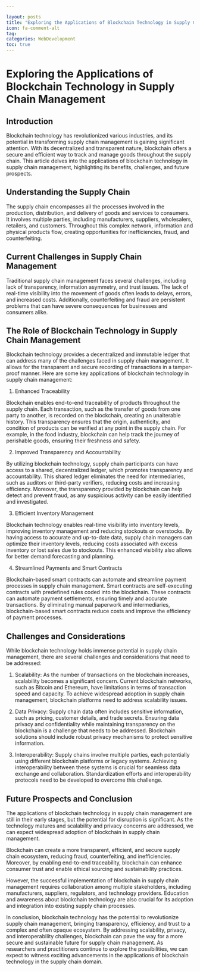 ```yaml
---

layout: posts
title: "Exploring the Applications of Blockchain Technology in Supply Chain Management"
icon: fa-comment-alt
tag:      
categories: WebDevelopment
toc: true
---
```




# Exploring the Applications of Blockchain Technology in Supply Chain Management

## Introduction

Blockchain technology has revolutionized various industries, and its potential in transforming supply chain management is gaining significant attention. With its decentralized and transparent nature, blockchain offers a secure and efficient way to track and manage goods throughout the supply chain. This article delves into the applications of blockchain technology in supply chain management, highlighting its benefits, challenges, and future prospects.

## Understanding the Supply Chain

The supply chain encompasses all the processes involved in the production, distribution, and delivery of goods and services to consumers. It involves multiple parties, including manufacturers, suppliers, wholesalers, retailers, and customers. Throughout this complex network, information and physical products flow, creating opportunities for inefficiencies, fraud, and counterfeiting.

## Current Challenges in Supply Chain Management

Traditional supply chain management faces several challenges, including lack of transparency, information asymmetry, and trust issues. The lack of real-time visibility into the movement of goods often leads to delays, errors, and increased costs. Additionally, counterfeiting and fraud are persistent problems that can have severe consequences for businesses and consumers alike.

## The Role of Blockchain Technology in Supply Chain Management

Blockchain technology provides a decentralized and immutable ledger that can address many of the challenges faced in supply chain management. It allows for the transparent and secure recording of transactions in a tamper-proof manner. Here are some key applications of blockchain technology in supply chain management:

1. Enhanced Traceability

Blockchain enables end-to-end traceability of products throughout the supply chain. Each transaction, such as the transfer of goods from one party to another, is recorded on the blockchain, creating an unalterable history. This transparency ensures that the origin, authenticity, and condition of products can be verified at any point in the supply chain. For example, in the food industry, blockchain can help track the journey of perishable goods, ensuring their freshness and safety.

2. Improved Transparency and Accountability

By utilizing blockchain technology, supply chain participants can have access to a shared, decentralized ledger, which promotes transparency and accountability. This shared ledger eliminates the need for intermediaries, such as auditors or third-party verifiers, reducing costs and increasing efficiency. Moreover, the transparency provided by blockchain can help detect and prevent fraud, as any suspicious activity can be easily identified and investigated.

3. Efficient Inventory Management

Blockchain technology enables real-time visibility into inventory levels, improving inventory management and reducing stockouts or overstocks. By having access to accurate and up-to-date data, supply chain managers can optimize their inventory levels, reducing costs associated with excess inventory or lost sales due to stockouts. This enhanced visibility also allows for better demand forecasting and planning.

4. Streamlined Payments and Smart Contracts

Blockchain-based smart contracts can automate and streamline payment processes in supply chain management. Smart contracts are self-executing contracts with predefined rules coded into the blockchain. These contracts can automate payment settlements, ensuring timely and accurate transactions. By eliminating manual paperwork and intermediaries, blockchain-based smart contracts reduce costs and improve the efficiency of payment processes.

## Challenges and Considerations

While blockchain technology holds immense potential in supply chain management, there are several challenges and considerations that need to be addressed:

1. Scalability: As the number of transactions on the blockchain increases, scalability becomes a significant concern. Current blockchain networks, such as Bitcoin and Ethereum, have limitations in terms of transaction speed and capacity. To achieve widespread adoption in supply chain management, blockchain platforms need to address scalability issues.

2. Data Privacy: Supply chain data often includes sensitive information, such as pricing, customer details, and trade secrets. Ensuring data privacy and confidentiality while maintaining transparency on the blockchain is a challenge that needs to be addressed. Blockchain solutions should include robust privacy mechanisms to protect sensitive information.

3. Interoperability: Supply chains involve multiple parties, each potentially using different blockchain platforms or legacy systems. Achieving interoperability between these systems is crucial for seamless data exchange and collaboration. Standardization efforts and interoperability protocols need to be developed to overcome this challenge.

## Future Prospects and Conclusion

The applications of blockchain technology in supply chain management are still in their early stages, but the potential for disruption is significant. As the technology matures and scalability and privacy concerns are addressed, we can expect widespread adoption of blockchain in supply chain management.

Blockchain can create a more transparent, efficient, and secure supply chain ecosystem, reducing fraud, counterfeiting, and inefficiencies. Moreover, by enabling end-to-end traceability, blockchain can enhance consumer trust and enable ethical sourcing and sustainability practices.

However, the successful implementation of blockchain in supply chain management requires collaboration among multiple stakeholders, including manufacturers, suppliers, regulators, and technology providers. Education and awareness about blockchain technology are also crucial for its adoption and integration into existing supply chain processes.

In conclusion, blockchain technology has the potential to revolutionize supply chain management, bringing transparency, efficiency, and trust to a complex and often opaque ecosystem. By addressing scalability, privacy, and interoperability challenges, blockchain can pave the way for a more secure and sustainable future for supply chain management. As researchers and practitioners continue to explore the possibilities, we can expect to witness exciting advancements in the applications of blockchain technology in the supply chain domain.